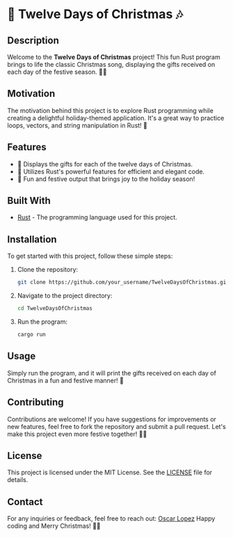 # 🎄 Twelve Days of Christmas 🎶

## Description
Welcome to the **Twelve Days of Christmas** project! This fun Rust program brings to life the classic Christmas song, displaying the gifts received on each day of the festive season. 🎁✨

## Motivation
The motivation behind this project is to explore Rust programming while creating a delightful holiday-themed application. It's a great way to practice loops, vectors, and string manipulation in Rust! 🎉

## Features
- 🎵 Displays the gifts for each of the twelve days of Christmas.
- 🎨 Utilizes Rust's powerful features for efficient and elegant code.
- 🎁 Fun and festive output that brings joy to the holiday season!

## Built With
- [Rust](https://www.rust-lang.org/) - The programming language used for this project.

## Installation
To get started with this project, follow these simple steps:

1. Clone the repository:
   ```bash
   git clone https://github.com/your_username/TwelveDaysOfChristmas.git
   ```
2. Navigate to the project directory:
   ```bash
   cd TwelveDaysOfChristmas
   ```
3. Run the program:
   ```bash
   cargo run
   ```

## Usage
Simply run the program, and it will print the gifts received on each day of Christmas in a fun and festive manner! 🎊

## Contributing
Contributions are welcome! If you have suggestions for improvements or new features, feel free to fork the repository and submit a pull request. Let's make this project even more festive together! 🎅🤶

## License
This project is licensed under the MIT License. See the [LICENSE](https://opensource.org/license/mit) file for details.

## Contact
For any inquiries or feedback, feel free to reach out:
[Oscar Lopez](https://github.com/oscar-dev19)
Happy coding and Merry Christmas! 🎄🎉

